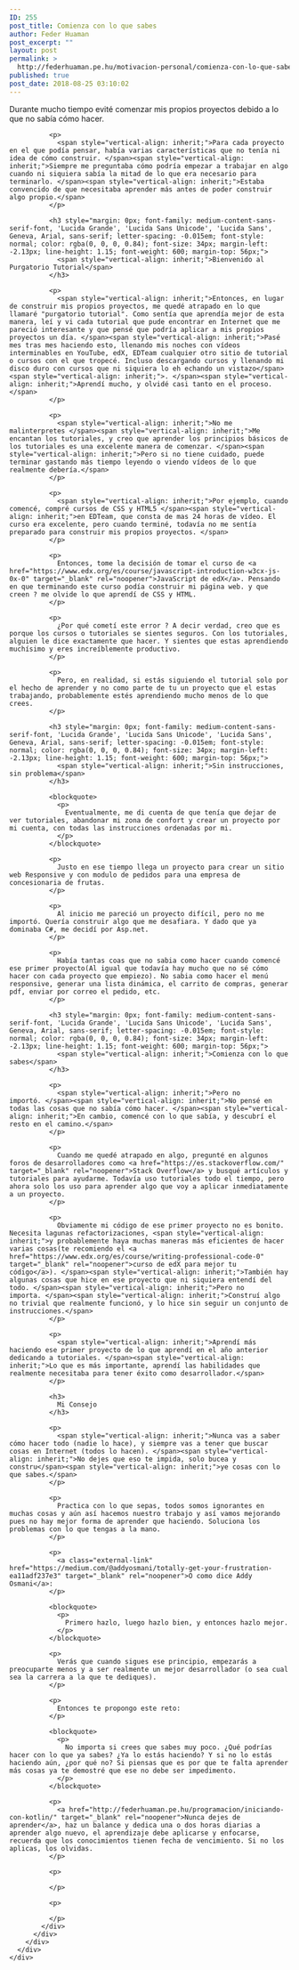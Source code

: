 ```yaml
---
ID: 255
post_title: Comienza con lo que sabes
author: Feder Huaman
post_excerpt: ""
layout: post
permalink: >
  http://federhuaman.pe.hu/motivacion-personal/comienza-con-lo-que-sabes/
published: true
post_date: 2018-08-25 03:10:02
---
```

<!--vcv no format-->

<div class="vce-row-container">
  <div class="vce-row vce-row--col-gap-30 vce-row-columns--top vce-row-content--top" id="el-85780457" data-vce-do-apply="all el-85780457">
    <div class="vce-row-content" data-vce-element-content="true">
      <div class="vce-col vce-col--md-100p vce-col--xs-1 vce-col--xs-last vce-col--xs-first vce-col--sm-last vce-col--sm-first vce-col--md-last vce-col--lg-last vce-col--xl-last vce-col--md-first vce-col--lg-first vce-col--xl-first" id="el-0e14a3f5" data-vce-do-apply="background border el-0e14a3f5">
        <div class="vce-col-inner" data-vce-element-content="true" data-vce-do-apply="padding margin  el-0e14a3f5">
          <div class="vce-text-block">
            <div class="vce-text-block-wrapper vce" id="el-2f6b22f7" data-vce-do-apply="all el-2f6b22f7">
              <p>
                Durante mucho tiempo evité comenzar mis propios proyectos debido a lo que no sabía cómo hacer.
              </p>
              
              <p>
                <span style="vertical-align: inherit;">Para cada proyecto en el que podía pensar, había varias características que no tenía ni idea de cómo construir. </span><span style="vertical-align: inherit;">Siempre me preguntaba cómo podría empezar a trabajar en algo cuando ni siquiera sabía la mitad de lo que era necesario para terminarlo. </span><span style="vertical-align: inherit;">Estaba convencido de que necesitaba aprender más antes de poder construir algo propio.</span>
              </p>
              
              <h3 style="margin: 0px; font-family: medium-content-sans-serif-font, 'Lucida Grande', 'Lucida Sans Unicode', 'Lucida Sans', Geneva, Arial, sans-serif; letter-spacing: -0.015em; font-style: normal; color: rgba(0, 0, 0, 0.84); font-size: 34px; margin-left: -2.13px; line-height: 1.15; font-weight: 600; margin-top: 56px;">
                <span style="vertical-align: inherit;">Bienvenido al Purgatorio Tutorial</span>
              </h3>
              
              <p>
                <span style="vertical-align: inherit;">Entonces, en lugar de construir mis propios proyectos, me quedé atrapado en lo que llamaré "purgatorio tutorial". Como sentía que aprendía mejor de esta manera, leí y vi cada tutorial que pude encontrar en Internet que me pareció interesante y que pensé que podría aplicar a mis propios proyectos un día. </span><span style="vertical-align: inherit;">Pasé mes tras mes haciendo esto, llenando mis noches con vídeos interminables en YouTube, edX, EDTeam cualquier otro sitio de tutorial o cursos con el que tropecé. Incluso descargando cursos y llenando mi disco duro con cursos que ni siquiera lo eh echando un vistazo</span><span style="vertical-align: inherit;">. </span><span style="vertical-align: inherit;">Aprendí mucho, y olvidé casi tanto en el proceso.</span>
              </p>
              
              <p>
                <span style="vertical-align: inherit;">No me malinterpretes </span><span style="vertical-align: inherit;">Me encantan los tutoriales, y creo que aprender los principios básicos de los tutoriales es una excelente manera de comenzar. </span><span style="vertical-align: inherit;">Pero si no tiene cuidado, puede terminar gastando más tiempo leyendo o viendo vídeos de lo que realmente debería.</span>
              </p>
              
              <p>
                <span style="vertical-align: inherit;">Por ejemplo, cuando comencé, compré cursos de CSS y HTML5 </span><span style="vertical-align: inherit;">en EDTeam, que consta de mas 24 horas de vídeo. El curso era excelente, pero cuando terminé, todavía no me sentía preparado para construir mis propios proyectos. </span>
              </p>
              
              <p>
                Entonces, tome la decisión de tomar el curso de <a href="https://www.edx.org/es/course/javascript-introduction-w3cx-js-0x-0" target="_blank" rel="noopener">JavaScript de edX</a>. Pensando en que terminando este curso podía construir mi página web. y que creen ? me olvide lo que aprendí de CSS y HTML.
              </p>
              
              <p>
                ¿Por qué cometí este error ? A decir verdad, creo que es porque los cursos o tutoriales se sientes seguros. Con los tutoriales, alguien le dice exactamente que hacer. Y sientes que estas aprendiendo muchísimo y eres increíblemente productivo. 
              </p>
              
              <p>
                Pero, en realidad, si estás siguiendo el tutorial solo por el hecho de aprender y no como parte de tu un proyecto que el estas trabajando, probablemente estés aprendiendo mucho menos de lo que crees.
              </p>
              
              <h3 style="margin: 0px; font-family: medium-content-sans-serif-font, 'Lucida Grande', 'Lucida Sans Unicode', 'Lucida Sans', Geneva, Arial, sans-serif; letter-spacing: -0.015em; font-style: normal; color: rgba(0, 0, 0, 0.84); font-size: 34px; margin-left: -2.13px; line-height: 1.15; font-weight: 600; margin-top: 56px;">
                <span style="vertical-align: inherit;">Sin instrucciones, sin problema</span>
              </h3>
              
              <blockquote>
                <p>
                  Eventualmente, me di cuenta de que tenía que dejar de ver tutoriales, abandonar mi zona de confort y crear un proyecto por mi cuenta, con todas las instrucciones ordenadas por mi.
                </p>
              </blockquote>
              
              <p>
                Justo en ese tiempo llega un proyecto para crear un sitio web Responsive y con modulo de pedidos para una empresa de concesionaria de frutas. 
              </p>
              
              <p>
                Al inicio me pareció un proyecto difícil, pero no me importó. Quería construir algo que me desafiara. Y dado que ya dominaba C#, me decidí por Asp.net. 
              </p>
              
              <p>
                Había tantas coas que no sabia como hacer cuando comencé ese primer proyecto(Al igual que todavía hay mucho que no sé cómo hacer con cada proyecto que empiezo). No sabia como hacer el menú responsive, generar una lista dinámica, el carrito de compras, generar pdf, enviar por correo el pedido, etc. 
              </p>
              
              <h3 style="margin: 0px; font-family: medium-content-sans-serif-font, 'Lucida Grande', 'Lucida Sans Unicode', 'Lucida Sans', Geneva, Arial, sans-serif; letter-spacing: -0.015em; font-style: normal; color: rgba(0, 0, 0, 0.84); font-size: 34px; margin-left: -2.13px; line-height: 1.15; font-weight: 600; margin-top: 56px;">
                <span style="vertical-align: inherit;">Comienza con lo que sabes</span>
              </h3>
              
              <p>
                <span style="vertical-align: inherit;">Pero no importó. </span><span style="vertical-align: inherit;">No pensé en todas las cosas que no sabía cómo hacer. </span><span style="vertical-align: inherit;">En cambio, comencé con lo que sabía, y descubrí el resto en el camino.</span>
              </p>
              
              <p>
                Cuando me quedé atrapado en algo, pregunté en algunos foros de desarrolladores como <a href="https://es.stackoverflow.com/" target="_blank" rel="noopener">Stack Overflow</a> y busqué artículos y tutoriales para ayudarme. Todavía uso tutoriales todo el tiempo, pero ahora solo los uso para aprender algo que voy a aplicar inmediatamente a un proyecto.
              </p>
              
              <p>
                Obviamente mi código de ese primer proyecto no es bonito. Necesita lagunas refactorizaciones, <span style="vertical-align: inherit;">y probablemente haya muchas maneras más eficientes de hacer varias cosas(te recomiendo el <a href="https://www.edx.org/es/course/writing-professional-code-0" target="_blank" rel="noopener">curso de edX para mejor tu código</a>). </span><span style="vertical-align: inherit;">También hay algunas cosas que hice en ese proyecto que ni siquiera entendí del todo. </span><span style="vertical-align: inherit;">Pero no importa. </span><span style="vertical-align: inherit;">Construí algo no trivial que realmente funcionó, y lo hice sin seguir un conjunto de instrucciones.</span>
              </p>
              
              <p>
                <span style="vertical-align: inherit;">Aprendí más haciendo ese primer proyecto de lo que aprendí en el año anterior dedicando a tutoriales. </span><span style="vertical-align: inherit;">Lo que es más importante, aprendí las habilidades que realmente necesitaba para tener éxito como desarrollador.</span>
              </p>
              
              <h3>
                Mi Consejo
              </h3>
              
              <p>
                <span style="vertical-align: inherit;">Nunca vas a saber cómo hacer todo (nadie lo hace), y siempre vas a tener que buscar cosas en Internet (todos lo hacen). </span><span style="vertical-align: inherit;">No dejes que eso te impida, solo bucea y constru</span><span style="vertical-align: inherit;">ye cosas con lo que sabes.</span>
              </p>
              
              <p>
                Practica con lo que sepas, todos somos ignorantes en muchas cosas y aún así hacemos nuestro trabajo y así vamos mejorando pues no hay mejor forma de aprender que haciendo. Soluciona los problemas con lo que tengas a la mano.
              </p>
              
              <p>
                <a class="external-link" href="https://medium.com/@addyosmani/totally-get-your-frustration-ea11adf237e3" target="_blank" rel="noopener">O como dice Addy Osmani</a>:
              </p>
              
              <blockquote>
                <p>
                  Primero hazlo, luego hazlo bien, y entonces hazlo mejor.
                </p>
              </blockquote>
              
              <p>
                Verás que cuando sigues ese principio, empezarás a preocuparte menos y a ser realmente un mejor desarrollador (o sea cual sea la carrera a la que te dediques).
              </p>
              
              <p>
                Entonces te propongo este reto:
              </p>
              
              <blockquote>
                <p>
                  No importa si crees que sabes muy poco. ¿Qué podrías hacer con lo que ya sabes? ¿Ya lo estás haciendo? Y si no lo estás haciendo aún, ¿por qué no? Si piensas que es por que te falta aprender más cosas ya te demostré que ese no debe ser impedimento.
                </p>
              </blockquote>
              
              <p>
                <a href="http://federhuaman.pe.hu/programacion/iniciando-con-kotlin/" target="_blank" rel="noopener">Nunca dejes de aprender</a>, haz un balance y dedica una o dos horas diarias a aprender algo nuevo, el aprendizaje debe aplicarse y enfocarse, recuerda que los conocimientos tienen fecha de vencimiento. Si no los aplicas, los olvidas.
              </p>
              
              <p>
                 
              </p>
              
              <p>
                 
              </p>
            </div>
          </div>
        </div>
      </div>
    </div>
  </div>
</div>

<!--vcv no format-->